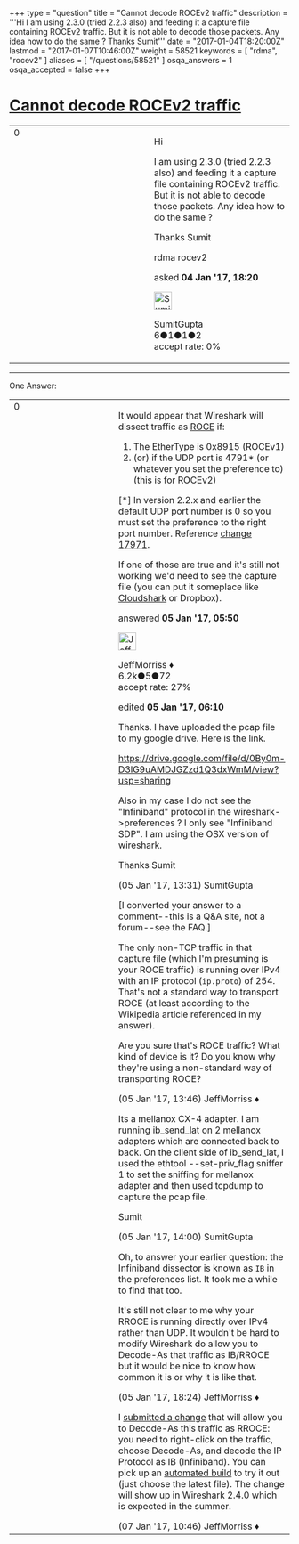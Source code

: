 +++
type = "question"
title = "Cannot decode ROCEv2 traffic"
description = '''Hi I am using 2.3.0 (tried 2.2.3 also) and feeding it a capture file containing ROCEv2 traffic. But it is not able to decode those packets. Any idea how to do the same ? Thanks Sumit'''
date = "2017-01-04T18:20:00Z"
lastmod = "2017-01-07T10:46:00Z"
weight = 58521
keywords = [ "rdma", "rocev2" ]
aliases = [ "/questions/58521" ]
osqa_answers = 1
osqa_accepted = false
+++

<div class="headNormal">

# [Cannot decode ROCEv2 traffic](/questions/58521/cannot-decode-rocev2-traffic)

</div>

<div id="main-body">

<div id="askform">

<table id="question-table" style="width:100%;"><colgroup><col style="width: 50%" /><col style="width: 50%" /></colgroup><tbody><tr class="odd"><td style="width: 30px; vertical-align: top"><div class="vote-buttons"><span id="post-58521-upvote" class="ajax-command post-vote up" rel="nofollow" title="I like this post (click again to cancel)"> </span><div id="post-58521-score" class="post-score" title="current number of votes">0</div><span id="post-58521-downvote" class="ajax-command post-vote down" rel="nofollow" title="I dont like this post (click again to cancel)"> </span> <span id="favorite-mark" class="ajax-command favorite-mark" rel="nofollow" title="mark/unmark this question as favorite (click again to cancel)"> </span><div id="favorite-count" class="favorite-count"></div></div></td><td><div id="item-right"><div class="question-body"><p>Hi</p><p>I am using 2.3.0 (tried 2.2.3 also) and feeding it a capture file containing ROCEv2 traffic. But it is not able to decode those packets. Any idea how to do the same ?</p><p>Thanks Sumit</p></div><div id="question-tags" class="tags-container tags"><span class="post-tag tag-link-rdma" rel="tag" title="see questions tagged &#39;rdma&#39;">rdma</span> <span class="post-tag tag-link-rocev2" rel="tag" title="see questions tagged &#39;rocev2&#39;">rocev2</span></div><div id="question-controls" class="post-controls"></div><div class="post-update-info-container"><div class="post-update-info post-update-info-user"><p>asked <strong>04 Jan '17, 18:20</strong></p><img src="https://secure.gravatar.com/avatar/41b41a9e23ce9675137f74e0d5bad22c?s=32&amp;d=identicon&amp;r=g" class="gravatar" width="32" height="32" alt="SumitGupta&#39;s gravatar image" /><p><span>SumitGupta</span><br />
<span class="score" title="6 reputation points">6</span><span title="1 badges"><span class="badge1">●</span><span class="badgecount">1</span></span><span title="1 badges"><span class="silver">●</span><span class="badgecount">1</span></span><span title="2 badges"><span class="bronze">●</span><span class="badgecount">2</span></span><br />
<span class="accept_rate" title="Rate of the user&#39;s accepted answers">accept rate:</span> <span title="SumitGupta has no accepted answers">0%</span></p></div></div><div id="comments-container-58521" class="comments-container"></div><div id="comment-tools-58521" class="comment-tools"></div><div class="clear"></div><div id="comment-58521-form-container" class="comment-form-container"></div><div class="clear"></div></div></td></tr></tbody></table>

------------------------------------------------------------------------

<div class="tabBar">

<span id="sort-top"></span>

<div class="headQuestions">

One Answer:

</div>

</div>

<span id="58537"></span>

<div id="answer-container-58537" class="answer">

<table style="width:100%;"><colgroup><col style="width: 50%" /><col style="width: 50%" /></colgroup><tbody><tr class="odd"><td style="width: 30px; vertical-align: top"><div class="vote-buttons"><span id="post-58537-upvote" class="ajax-command post-vote up" rel="nofollow" title="I like this post (click again to cancel)"> </span><div id="post-58537-score" class="post-score" title="current number of votes">0</div><span id="post-58537-downvote" class="ajax-command post-vote down" rel="nofollow" title="I dont like this post (click again to cancel)"> </span></div></td><td><div class="item-right"><div class="answer-body"><p>It would appear that Wireshark will dissect traffic as <a href="https://en.wikipedia.org/wiki/RDMA_over_Converged_Ethernet">ROCE</a> if:</p><ol><li>The EtherType is 0x8915 (ROCEv1)</li><li>(or) if the UDP port is 4791* (or whatever you set the preference to) (this is for ROCEv2)</li></ol><p>[*] In version 2.2.x and earlier the default UDP port number is 0 so you must set the preference to the right port number. Reference <a href="https://code.wireshark.org/review/#/c/17971/">change 17971</a>.</p><p>If one of those are true and it's still not working we'd need to see the capture file (you can put it someplace like <a href="http://cloudshark.org">Cloudshark</a> or Dropbox).</p></div><div class="answer-controls post-controls"></div><div class="post-update-info-container"><div class="post-update-info post-update-info-user"><p>answered <strong>05 Jan '17, 05:50</strong></p><img src="https://secure.gravatar.com/avatar/e0564001bb7deb960d5d9d9c1e0ba074?s=32&amp;d=identicon&amp;r=g" class="gravatar" width="32" height="32" alt="JeffMorriss&#39;s gravatar image" /><p><span>JeffMorriss ♦</span><br />
<span class="score" title="6219 reputation points"><span>6.2k</span></span><span title="5 badges"><span class="silver">●</span><span class="badgecount">5</span></span><span title="72 badges"><span class="bronze">●</span><span class="badgecount">72</span></span><br />
<span class="accept_rate" title="Rate of the user&#39;s accepted answers">accept rate:</span> <span title="JeffMorriss has 103 accepted answers">27%</span></p></div><div class="post-update-info post-update-info-edited"><p><span> edited <strong>05 Jan '17, 06:10</strong> </span></p></div></div><div id="comments-container-58537" class="comments-container"><span id="58545"></span><div id="comment-58545" class="comment"><div id="post-58545-score" class="comment-score"></div><div class="comment-text"><p>Thanks. I have uploaded the pcap file to my google drive. Here is the link.</p><p><a href="https://drive.google.com/file/d/0By0m-D3lG9uAMDJGZzd1Q3dxWmM/view?usp=sharing">https://drive.google.com/file/d/0By0m-D3lG9uAMDJGZzd1Q3dxWmM/view?usp=sharing</a></p><p>Also in my case I do not see the "Infiniband" protocol in the wireshark-&gt;preferences ? I only see "Infiniband SDP". I am using the OSX version of wireshark.</p><p>Thanks Sumit</p></div><div id="comment-58545-info" class="comment-info"><span class="comment-age">(05 Jan '17, 13:31)</span> <span class="comment-user userinfo">SumitGupta</span></div></div><span id="58547"></span><div id="comment-58547" class="comment"><div id="post-58547-score" class="comment-score"></div><div class="comment-text"><p>[I converted your answer to a comment--this is a Q&amp;A site, not a forum--see the FAQ.]</p><p>The only non-TCP traffic in that capture file (which I'm presuming is your ROCE traffic) is running over IPv4 with an IP protocol (<code>ip.proto</code>) of 254. That's not a standard way to transport ROCE (at least according to the Wikipedia article referenced in my answer).</p><p>Are you sure that's ROCE traffic? What kind of device is it? Do you know why they're using a non-standard way of transporting ROCE?</p></div><div id="comment-58547-info" class="comment-info"><span class="comment-age">(05 Jan '17, 13:46)</span> <span class="comment-user userinfo">JeffMorriss ♦</span></div></div><span id="58548"></span><div id="comment-58548" class="comment"><div id="post-58548-score" class="comment-score"></div><div class="comment-text"><p>Its a mellanox CX-4 adapter. I am running ib_send_lat on 2 mellanox adapters which are connected back to back. On the client side of ib_send_lat, I used the ethtool --set-priv_flag sniffer 1 to set the sniffing for mellanox adapter and then used tcpdump to capture the pcap file.</p><p>Sumit</p></div><div id="comment-58548-info" class="comment-info"><span class="comment-age">(05 Jan '17, 14:00)</span> <span class="comment-user userinfo">SumitGupta</span></div></div><span id="58551"></span><div id="comment-58551" class="comment"><div id="post-58551-score" class="comment-score"></div><div class="comment-text"><p>Oh, to answer your earlier question: the Infiniband dissector is known as <code>IB</code> in the preferences list. It took me a while to find that too.</p><p>It's still not clear to me why your RROCE is running directly over IPv4 rather than UDP. It wouldn't be hard to modify Wireshark do allow you to Decode-As that traffic as IB/RROCE but it would be nice to know how common it is or why it is like that.</p></div><div id="comment-58551-info" class="comment-info"><span class="comment-age">(05 Jan '17, 18:24)</span> <span class="comment-user userinfo">JeffMorriss ♦</span></div></div><span id="58580"></span><div id="comment-58580" class="comment"><div id="post-58580-score" class="comment-score"></div><div class="comment-text"><p>I <a href="https://code.wireshark.org/review/19572">submitted a change</a> that will allow you to Decode-As this traffic as RROCE: you need to right-click on the traffic, choose Decode-As, and decode the IP Protocol as IB (Infiniband). You can pick up an <a href="https://www.wireshark.org/download/automated/">automated build</a> to try it out (just choose the latest file). The change will show up in Wireshark 2.4.0 which is expected in the summer.</p></div><div id="comment-58580-info" class="comment-info"><span class="comment-age">(07 Jan '17, 10:46)</span> <span class="comment-user userinfo">JeffMorriss ♦</span></div></div></div><div id="comment-tools-58537" class="comment-tools"></div><div class="clear"></div><div id="comment-58537-form-container" class="comment-form-container"></div><div class="clear"></div></div></td></tr></tbody></table>

</div>

<div class="paginator-container-left">

</div>

</div>

</div>

